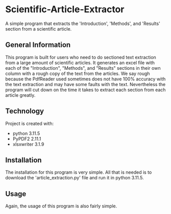 # Scientific-Article-Extractor
A simple program that extracts the 'Introduction', 'Methods', and 'Results' section from a scientific article.
## General Information
This program is built for users who need to do sectioned text extraction from a large amount of scientific articles. It generates an excel file with each of the "Introduction", "Methods", and "Results" sections in their own column with a rough copy of the text from the articles. We say rough because the PdfReader used sometimes does not have 100% accuracy with the text extraction and may have some faults with the text. Nevertheless the program will cut down on the time it takes to extract each section from each article greatly.
## Technology
Project is created with:
* python 3.11.5
* PyPDF2 2.11.1
* xlsxwriter 3.1.9
## Installation
The installation for this program is very simple. All that is needed is to download the 'article_extraction.py' file and run it in python 3.11.5.
## Usage
Again, the usage of this program is also fairly simple. 
